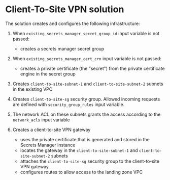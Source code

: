 # Client-To-Site VPN solution

The solution creates and configures the following infrastructure:

1) When `existing_secrets_manager_secret_group_id` input variable is not passed:
    - creates a secrets manager secret group

2) When `existing_secrets_manager_cert_crn` input variable is not passed:
    - creates a private certificate (the "secret") from the private certificate engine in the secret group

3) Creates `client-to-site-subnet-1` and `client-to-site-subnet-2` subnets in the existing VPC

4) Creates `client-to-site-sg` security group. Allowed incoming requests are defined with `security_group_rules` input variable.

5) The network ACL on these subnets grants the access according to the `network_acls` input variable

6) Creates a client-to-site VPN gateway
    - uses the private certificate that is generated and stored in the Secrets Manager instance
    - locates the gateway in the `client-to-site-subnet-1` and `client-to-site-subnet-2` subnets
    - attaches the `client-to-site-sg` security group to the client-to-site VPN gateway
    - configures routes to allow access to the landing zone VPC
